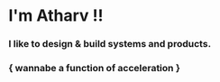 # I'm Atharv !!
### I like to design & build systems and products.

### { wannabe a function of acceleration }

